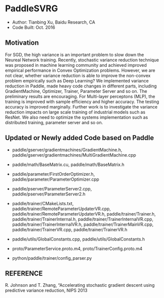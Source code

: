 # PaddleSVRG
* Author: Tianbing Xu, Baidu Research, CA
* Code Built: Oct. 2016
## Motivation
For SGD, the high variance is an important problem to slow down the
Neureal Network training. Recently, stochastic variance reduction technique
was proposed in machine learning community and achieved improved empirical performance 
in Convex Optimization problems. However, we are not clear,
whether variance reduction is able to improve the non-convex problem empirically 
such as Deep Learning? We implemented variance reduction in Paddle,
made heavy code changes in different parts, including GradientMachine, Optimizer, 
Trainer, Parameter Server and so on. The preliminary results are encouraging.
For Multi-layer perceptons (MLP), the training is improved with sample efficiency 
and higher accuracy. The testing accuracy is improved marginally. Further work is to investigate 
the variance reduction impacts on large scale training of industrial models such as ResNet.
We also need to optimize the systems implementation such as distributed training, parameter server and so on.

## Updated or Newly added Code based on Paddle
* paddle/gserver/gradientmachines/GradientMachine.h, paddle/gserver/gradientmachines/MultiGradientMachine.cpp

* paddle/math/BaseMatrix.cu, paddle/math/BaseMatrix.h

* paddle/parameter/FirstOrderOptimizer.h, paddle/parameter/ParameterOptimizer.cpp

* paddle/pserver/ParameterServer2.cpp, paddle/pserver/ParameterServer2.h

* paddle/trainer/CMakeLists.txt, paddle/trainer/RemoteParameterUpdaterVR.cpp, paddle/trainer/RemoteParameterUpdaterVR.h, 
paddle/trainer/Trainer.h, paddle/trainer/TrainerInternal.h, paddle/trainer/TrainerInternalVR.cpp,
paddle/trainer/TrainerInternalVR.h, paddle/trainer/TrainerMainVR.cpp, paddle/trainer/TrainerVR.cpp, paddle/trainer/TrainerVR.h

* paddle/utils/GlobalConstants.cpp, paddle/utils/GlobalConstants.h

* proto/ParameterService.proto.m4, proto/TrainerConfig.proto.m4

* python/paddle/trainer/config_parser.py


## REFERENCE
R. Johnson and T. Zhang, “Accelerating stochastic gradient descent using predictive variance reduction, NIPS 2013
